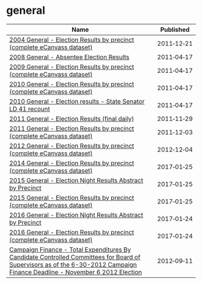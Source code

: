 # general

Name | Published
---- | ---------
[2004 General - Election Results by precinct (complete eCanvass dataset)](../datasets/y923-fti2.md) | 2011&#x2011;12&#x2011;21
[2008 General - Absentee Election Results](../datasets/r4pa-sjau.md) | 2011&#x2011;04&#x2011;17
[2009 General - Election Results by precinct (complete eCanvass dataset)](../datasets/c34s-iuef.md) | 2011&#x2011;04&#x2011;17
[2010 General - Election Results by precinct (complete eCanvass dataset)](../datasets/jet5-cigp.md) | 2011&#x2011;04&#x2011;17
[2010 General - Election results - State Senator LD 41 recount](../datasets/a29e-gcic.md) | 2011&#x2011;04&#x2011;17
[2011 General - Election Results (final daily)](../datasets/z3tv-8syp.md) | 2011&#x2011;11&#x2011;29
[2011 General - Election Results by precinct (complete eCanvass dataset)](../datasets/hgu2-qaye.md) | 2011&#x2011;12&#x2011;03
[2012 General - Election Results by precinct (complete eCanvass dataset)](../datasets/u6ig-5qm8.md) | 2012&#x2011;12&#x2011;04
[2014 General - Election Results by precinct (complete eCanvass dataset)](../datasets/44iw-f49v.md) | 2017&#x2011;01&#x2011;25
[2015 General - Election Night Results Abstract by Precinct](../datasets/t6de-irju.md) | 2017&#x2011;01&#x2011;25
[2015 General - Election Results by precinct (complete eCanvass dataset)](../datasets/kncv-f6kh.md) | 2017&#x2011;01&#x2011;25
[2016 General - Election Night Results Abstract by Precinct](../datasets/gt6w-efj2.md) | 2017&#x2011;01&#x2011;24
[2016 General - Election Results by precinct (complete eCanvass dataset)](../datasets/b27z-cdmk.md) | 2017&#x2011;01&#x2011;24
[Campaign Finance - Total Expenditures By Candidate Controlled Committees for Board of Supervisors as of the 6-30-2012 Campaign Finance Deadline - November 6 2012 Election](../datasets/8fqb-pfp6.md) | 2012&#x2011;09&#x2011;11

